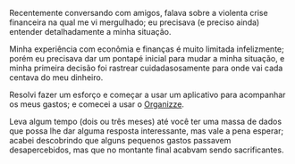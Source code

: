 Recentemente conversando com amigos, falava sobre a violenta crise financeira na qual me vi mergulhado; eu precisava (e preciso ainda) entender detalhadamente a minha situação.

Minha experiência com econômia e finanças é muito limitada infelizmente; porém eu precisava dar um pontapé inicial para mudar a minha situação, e minha primeira decisão foi rastrear cuidadasosamente para onde vai cada centava do meu dinheiro.

Resolvi fazer um esforço e começar a usar um aplicativo para acompanhar os meus gastos; e comecei a usar o [Organizze](https://www.organizze.com.br).

Leva algum tempo (dois ou três meses) até você ter uma massa de dados que possa lhe dar alguma resposta interessante, mas vale a pena esperar; acabei descobrindo que alguns pequenos gastos passavem desapercebidos, mas que no montante final acabvam sendo sacrificantes.
